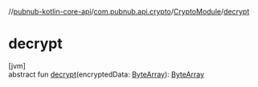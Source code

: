//[pubnub-kotlin-core-api](../../../index.md)/[com.pubnub.api.crypto](../index.md)/[CryptoModule](index.md)/[decrypt](decrypt.md)

# decrypt

[jvm]\
abstract fun [decrypt](decrypt.md)(encryptedData: [ByteArray](https://kotlinlang.org/api/core/kotlin-stdlib/kotlin/-byte-array/index.html)): [ByteArray](https://kotlinlang.org/api/core/kotlin-stdlib/kotlin/-byte-array/index.html)
